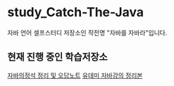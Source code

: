 # study_Catch-The-Java
자바 언어 셀프스터디 저장소인 작전명 "자바를 자바라"입니다.
## 현재 진행 중인 학습저장소
[자바의정석 정리 및 오답노트](./the-standards-of-java/docs/)
[유데미 자바강의 정리본](./udemy-JavaProgramming/)